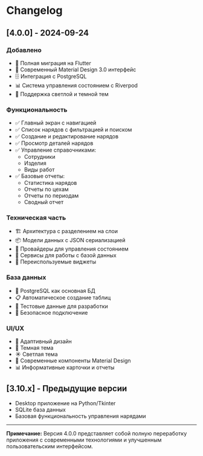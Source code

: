 # Changelog

## [4.0.0] - 2024-09-24

### Добавлено
- 🎉 Полная миграция на Flutter
- 📱 Современный Material Design 3.0 интерфейс
- 🗄️ Интеграция с PostgreSQL
- 📊 Система управления состоянием с Riverpod
- 🎨 Поддержка светлой и темной тем

### Функциональность
- ✅ Главный экран с навигацией
- ✅ Список нарядов с фильтрацией и поиском
- ✅ Создание и редактирование нарядов
- ✅ Просмотр деталей нарядов
- ✅ Управление справочниками:
  - Сотрудники
  - Изделия  
  - Виды работ
- ✅ Базовые отчеты:
  - Статистика нарядов
  - Отчеты по цехам
  - Отчеты по периодам
  - Сводный отчет

### Техническая часть
- 🏗️ Архитектура с разделением на слои
- 📦 Модели данных с JSON сериализацией
- 🔄 Провайдеры для управления состоянием
- 🎯 Сервисы для работы с базой данных
- 🧩 Переиспользуемые виджеты

### База данных
- 🐘 PostgreSQL как основная БД
- 📋 Автоматическое создание таблиц
- 🧪 Тестовые данные для разработки
- 🔐 Безопасное подключение

### UI/UX
- 📱 Адаптивный дизайн
- 🌙 Темная тема
- ☀️ Светлая тема
- 🎨 Современные компоненты Material Design
- 📊 Информативные карточки и отчеты

## [3.10.x] - Предыдущие версии
- Desktop приложение на Python/Tkinter
- SQLite база данных
- Базовая функциональность управления нарядами

---

**Примечание:** Версия 4.0.0 представляет собой полную переработку приложения с современными технологиями и улучшенным пользовательским интерфейсом.
